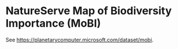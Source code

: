 # NatureServe Map of Biodiversity Importance (MoBI)

See https://planetarycomputer.microsoft.com/dataset/mobi.
